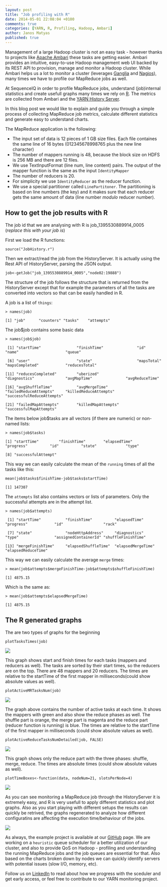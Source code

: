```yaml
---
layout: post
title: "Job profiling with R"
date: 2014-05-01 22:08:04 +0100
comments: true
categories: [YARN, R, Profiling, Hadoop, Ambari]
author: Janos Matyas
published: true
---
```


Management of a large Hadoop cluster is not an easy task - however thanks to projects like [Apache Ambari](http://ambari.apache.org/) these tasks are getting easier. Ambari provides an intuitive, easy-to-use Hadoop management web UI backed by its REST API to provision, manage and monitor a Hadoop cluster. While Ambari helps us a lot to monitor a cluster (leverages [Ganglia](http://ganglia.sourceforge.net/) and [Nagios](http://www.nagios.org/)), many times we have to profile our MapReduce jobs as well.

At SequenceIQ in order to profile MapReduce jobs, understand (job)internal statistics and create usefull graphs many times we rely on [R](http://www.r-project.org/). The metrics are collected from Ambari and the [YARN History Server](http://hadoop.apache.org/docs/stable/hadoop-yarn/hadoop-yarn-site/HistoryServerRest.html).

In this blog post we would like to explain and guide you through a simple process of collecting MapReduce job metrics, calculate different statistics and generate easy to understand charts.

The MapReduce application is the following:
* The input set of data is 12 pieces of 1 GB size files. Each file containes the same line of 16 bytes (012345678998765 plus the new line character)
* The number of mappers running is 48, because the block size on HDFS is 256 MB and there are 12 files.
* We use TextInputFormat (line num, line content) pairs. The output of the mapper function is the same as the input `IdentityMapper`
* The number of reducers is 20.
* For simplicity we use `IdentityReducer` as the reducer function.
* We use a special partitioner called `LinePartitoner`. The partitioning is based on line numbers (the key) and it makes sure that each reducer gets the same amount of data (line number *modulo* reducer number).

## How to get the job results with R

The job id that we are analysing with R is job_1395530889914_0005 (*replace this with your job is*)

First we load the R functions:

`source("JobHistory.r")`

Then we extract/read the job from the HistoryServer. It is actually using the Rest API of HistoryServer, parsing the JSON output.

`job<-getJob("job_1395530889914_0005","node02:19888")`

The structure of the job follows the structure that is returned from the HistoryServer except that for example the parameters of all the tasks are converted into vectors so that can be easily handled in R.

<!-- more -->

A job is a list of `things`:

`> names(job)`

`[1] "job"      "counters" "tasks"    "attempts"`

The job$job contains some basic data

`> names(job$job)`

` [1] "startTime"                "finishTime"               "id"                       "name"                     "queue"`

` [6] "user"                     "state"                    "mapsTotal"                "mapsCompleted"            "reducesTotal"`

`[11] "reducesCompleted"         "uberized"                 "diagnostics"              "avgMapTime"               "avgReduceTime"`

`[16] "avgShuffleTime"           "avgMergeTime"             "failedReduceAttempts"     "killedReduceAttempts"     "successfulReduceAttempts"`

`[21] "failedMapAttempts"        "killedMapAttempts"        "successfulMapAttempts"`

The items below job$tasks are all vectors (if there are numeric) or non-named lists:

`> names(job$tasks)`

`[1] "startTime"         "finishTime"        "elapsedTime"       "progress"          "id"          "state"             "type"`

`[8] "successfulAttempt"`

This way we can easily calculate the mean of the `running` times of all the tasks like this:

`mean(job$tasks$finishTime-job$tasks$startTime)`

`[1] 147307`


The `attempts` list also contains vectors or lists of parameters. Only the successful attempts are in the attempt list.

`> names(job$attempts)`

` [1] "startTime"           "finishTime"          "elapsedTime"         "progress"            "id"                  "rack"`

` [7] "state"               "nodeHttpAddress"     "diagnostics"         "type"                "assignedContainerId" "shuffleFinishTime"`

`[13] "mergeFinishTime"     "elapsedShuffleTime"  "elapsedMergeTime"    "elapsedReduceTime"`

This way we can easily calculate the average `merge` times:

`> mean(job$attempts$mergeFinishTime-job$attempts$shuffleFinishTime)`

`[1] 4875.15`

Which is the same as:

`> mean(job$attempts$elapsedMergeTime)`

`[1] 4875.15`

## The R generated graphs
The are two types of graphs for the beginning

`plotTasksTimes(job)`

![](https://raw.githubusercontent.com/sequenceiq/sequenceiq-samples/master/yarn-monitoring-R/images/48_mappers_20_reducers_mr_task_times.png)

This graph shows start and finish times for each tasks (mappers and reducers as well). The tasks are sorted by their start times, so the reducers are on the top. There are 48 mappers and 20 reducers. The times are relative to the startTime of the first mapper in milliseconds(could show absolute values as well).

`plotActiveMRTasksNum(job)`

![](https://raw.githubusercontent.com/sequenceiq/sequenceiq-samples/master/yarn-monitoring-R/images/48_mappers_20_reducers_mr.png)

The graph above contains the number of active tasks at each time. It shows the mappers with green and also show the reduce phases as well. The shuffle part is orange, the merge part is magenta and the reduce part (reducer function is running) is blue. The times are relative to the startTime of the first mapper in milliseconds (could show absolute values as well).

`plotActiveReduceTasksNumDetailed(job, FALSE)`

![](https://raw.githubusercontent.com/sequenceiq/sequenceiq-samples/master/yarn-monitoring-R/images/48_mappers_20_reducers_reduce_phases.png)


This graph shows only the reduce part with the three phases: shuffle, merge, reduce. The times are absolute times (could show absolute values as well).

`plotTimeBoxes<-function(data, nodeNum=21, slotsPerNode=4)`

![](https://raw.githubusercontent.com/sequenceiq/sequenceiq-samples/master/yarn-monitoring-R/images/48_mappers_20_reducers_mr_by_nodes.png)


As you can see monitoring a MapReduce job through the HistoryServer it is extremely easy, and R is very usefull to apply different statistics and plot graphs. Also as you start playing with different setups the results can quickly be retrived, the graphs regenerated to analyze how different configuratins are affecting the execution time/behaviour of the jobs.

![](https://raw.githubusercontent.com/sequenceiq/sequenceiq-samples/master/yarn-monitoring-R/images/96_mappers_20_reducers_mr_by_nodes.png)


As always, the example project is available at our [GitHub](https://github.com/sequenceiq/sequenceiq-samples/tree/master/yarn-monitoring-R) page. We are working on a `heuristic` queue scheduler for a better utilization of our cluster, and also to provide QoS on Hadoop - profiling and understanding the running MapReduce jobs and the job queues are essential for that. Also based on the charts broken down by nodes we can quickly identify servers with potential issues (slow I/O, memory, etc).

Follow us on [LinkedIn](https://www.linkedin.com/company/sequenceiq/) to read about how we progress with the sceduler and get early access, or feel free to contribute to our YARN monitoring project.

